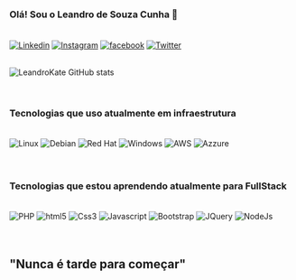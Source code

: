 ### Olá! Sou o Leandro de Souza Cunha 🤘<br/><br/>

[![Linkedin](https://img.shields.io/badge/LinkedIn-0077B5?style=for-the-badge&logo=linkedin&logoColor=white)](https://www.linkedin.com/in/lesouzacunha/)
[![Instagram](https://img.shields.io/badge/Instagram-E4405F?style=for-the-badge&logo=instagram&logoColor=white)](https://www.instagram.com/lesouzacunha/)
[![facebook](https://img.shields.io/badge/Facebook-1877F2?style=for-the-badge&logo=facebook&logoColor=white)](https://www.facebook.com/leandro.desouza.1690)
[![Twitter](https://img.shields.io/badge/Twitter-1DA1F2?style=for-the-badge&logo=twitter&logoColor=white)](https://twitter.com/lesouzacunha)
<br/><br/>

![LeandroKate GitHub stats](https://github-readme-stats.vercel.app/api?username=leandrokate&show_icons=true&theme=tokyonight)

<br/>


### Tecnologias que uso atualmente em infraestrutura
<div style="display: inline_block"><br/>
<img align="center" alt="Linux" src="https://img.shields.io/badge/Linux-FCC624?style=for-the-badge&logo=linux&logoColor=black"/>
<img align="center" alt="Debian" src="https://img.shields.io/badge/Debian-A81D33?style=for-the-badge&logo=debian&logoColor=white"/>
<img align="center" alt="Red Hat" src="https://img.shields.io/badge/Red%20Hat-EE0000?style=for-the-badge&logo=redhat&logoColor=white"/>
<img align="center" alt="Windows" src="https://img.shields.io/badge/Windows-0078D6?style=for-the-badge&logo=windows&logoColor=white"/>
<img align="center" alt="AWS" src="https://img.shields.io/badge/Amazon_AWS-FF9900?style=for-the-badge&logo=amazonaws&logoColor=white"/>
<img align="center" alt="Azzure" src="https://img.shields.io/badge/microsoft%20azure-0089D6?style=for-the-badge&logo=microsoft-azure&logoColor=white"/>

</div><br/><br/>


### Tecnologias que estou aprendendo atualmente para FullStack

<div style="display: inline_block"><br/>
<img align="center" alt="PHP" src="https://img.shields.io/badge/PHP-777BB4?style=for-the-badge&logo=php&logoColor=white"/>
<img align="center" alt="html5" src="https://img.shields.io/badge/HTML5-E34F26?style=for-the-badge&logo=html5&logoColor=white"/>
<img align="center" alt="Css3" src="https://img.shields.io/badge/CSS3-1572B6?style=for-the-badge&logo=css3&logoColor=white"/>
<img align="center" alt="Javascript" src="https://img.shields.io/badge/JavaScript-F7DF1E?style=for-the-badge&logo=javascript&logoColor=black"/>
<img align="center" alt="Bootstrap" src="https://img.shields.io/badge/Bootstrap-563D7C?style=for-the-badge&logo=bootstrap&logoColor=white"/>
<img align="center" alt="JQuery" src="https://img.shields.io/badge/jQuery-0769AD?style=for-the-badge&logo=jquery&logoColor=white"/>
<img align="center" alt="NodeJs" src="https://img.shields.io/badge/Node.js-43853D?style=for-the-badge&logo=node.js&logoColor=white"/>

</div><br/><br/>


## "Nunca é tarde para começar"


<br/><br/>
